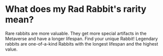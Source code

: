 
# What does my Rad Rabbit's rarity mean?

Rare rabbits are more valuable. They get more special artifacts in the Metaverse and have a longer lifespan. Find your unique Rabbit! Legendary rabbits are one-of-a-kind Rabbits with the longest lifespan and the highest value. 
